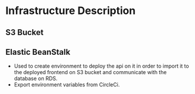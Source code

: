 # Infrastructure Description

## S3 Bucket



## Elastic BeanStalk 

- Used to create environment to deploy the api on it in order to import it to the deployed frontend on S3 bucket and communicate with the database on RDS.
- Export environment variables from CircleCi.